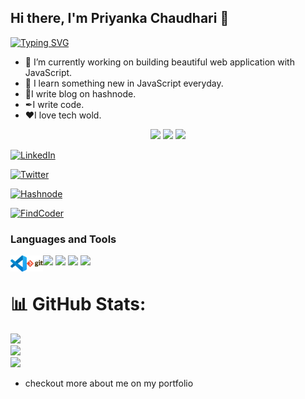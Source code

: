 ## Hi there, I'm Priyanka Chaudhari 👋
[![Typing SVG](https://readme-typing-svg.herokuapp.com?font=Architects+Daughter&color=7AF79A&size=30&lines=Hey!+It's+Priyanka!;I'm+a+learning+javascript...;And+I'm+a+proud+GitHub+user)](https://git.io/typing-svg)

- 🔭 I’m currently working on building beautiful web application with JavaScript.
- 🌱 I learn something new in JavaScript everyday.
- 📝I write blog on hashnode.
-  ✒I write code.
- ♥I love tech wold.
<p align="center">
  <img width="250" src="https://media.giphy.com/media/i1IdJ8It8kVDVjiHvV/giphy.gif">
  <img width="250" src="https://media.giphy.com/media/QeXn5KXBd4WGUS9ghI/giphy.gif">
  <img width="250" src="https://media.giphy.com/media/17b875GGvV9m9sLmNc/giphy.gif">
</p>


[![LinkedIn](https://img.shields.io/badge/LinkedIn-0077B5?style=for-the-badge&logo=linkedin&logoColor=white)](https://www.linkedin.com/in/priyanka030700/)

[![Twitter](https://img.shields.io/badge/Twitter-0077B5?style=for-the-badge&logo=Twitter&logoColor=white)](https://twitter.com/priyanka030700)

[![Hashnode](https://img.shields.io/badge/hashnode-0077B5?style=for-the-badge&logo=Hashnode&logoColor=white)](https://priyankachaudhari.hashnode.dev/)

[![FindCoder](https://img.shields.io/badge/<>findcode-0077B5?style=for-the-badge&logo=Hashnode&logoColor=white)](https://www.findcoder.io/u/priyankachaudhar)

### Languages and Tools

 <img align="left" alt="Visual Studio Code" width="26px" src="https://raw.githubusercontent.com/github/explore/80688e429a7d4ef2fca1e82350fe8e3517d3494d/topics/visual-studio-code/visual-studio-code.png" /> <img align="left" alt="Git" width="26px" src="https://raw.githubusercontent.com/github/explore/80688e429a7d4ef2fca1e82350fe8e3517d3494d/topics/git/git.png" />

<img src="https://img.shields.io/badge/html5%20-%23E34F26.svg?&style=for-the-badge&logo=html5&logoColor=white"/> <img src="https://img.shields.io/badge/css3%20-%231572B6.svg?&style=for-the-badge&logo=css3&logoColor=white"/> <img src="https://img.shields.io/badge/javascript%20-%23323330.svg?&style=for-the-badge&logo=javascript&logoColor=%23F7DF1E"/> <img src="https://img.shields.io/badge/bootstrap%20-%23563D7C.svg?&style=for-the-badge&logo=bootstrap&logoColor=white"/>

# 📊 GitHub Stats:
![](https://github-readme-stats.vercel.app/api?username=priyanka0307000&theme=nightowl&hide_border=false&include_all_commits=true&count_private=true)<br/>
![](https://github-readme-streak-stats.herokuapp.com/?user=priyanka0307000&theme=nightowl&hide_border=false)<br/>
![](https://github-readme-stats.vercel.app/api/top-langs/?username=priyanka0307000&theme=nightowl&hide_border=false&include_all_commits=true&count_private=true&layout=compact)

- checkout more about me on my portfolio
